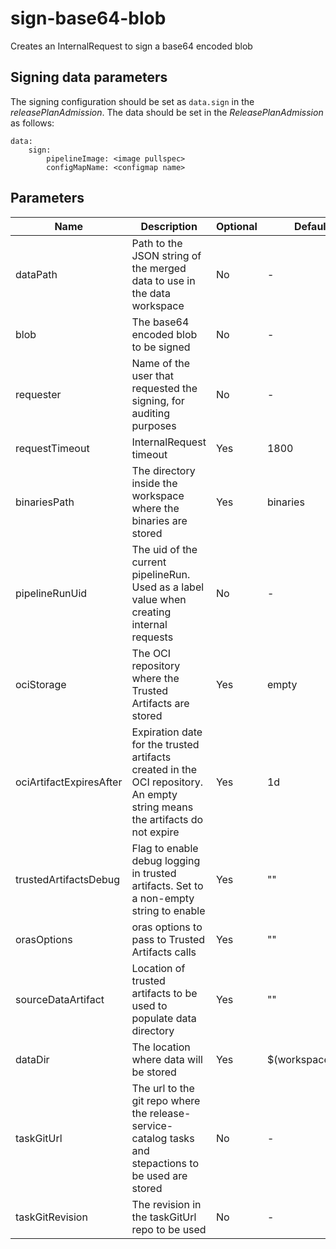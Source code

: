 # sign-base64-blob

Creates an InternalRequest to sign a base64 encoded blob

## Signing data parameters

 The signing configuration should be set as `data.sign` in the _releasePlanAdmission_. The data should be set in the
 _ReleasePlanAdmission_ as follows:

```
data:
    sign:
        pipelineImage: <image pullspec>
        configMapName: <configmap name>
```

## Parameters

| Name                    | Description                                                                                                                | Optional | Default value           |
|-------------------------|----------------------------------------------------------------------------------------------------------------------------|----------|-------------------------|
| dataPath                | Path to the JSON string of the merged data to use in the data workspace                                                    | No       | -                       |
| blob                    | The base64 encoded blob to be signed                                                                                       | No       | -                       |
| requester               | Name of the user that requested the signing, for auditing purposes                                                         | No       | -                       |
| requestTimeout          | InternalRequest timeout                                                                                                    | Yes      | 1800                    |
| binariesPath            | The directory inside the workspace where the binaries are stored                                                           | Yes      | binaries                |
| pipelineRunUid          | The uid of the current pipelineRun. Used as a label value when creating internal requests                                  | No       | -                       |
| ociStorage              | The OCI repository where the Trusted Artifacts are stored                                                                  | Yes      | empty                   |
| ociArtifactExpiresAfter | Expiration date for the trusted artifacts created in the OCI repository. An empty string means the artifacts do not expire | Yes      | 1d                      |
| trustedArtifactsDebug   | Flag to enable debug logging in trusted artifacts. Set to a non-empty string to enable                                     | Yes      | ""                      |
| orasOptions             | oras options to pass to Trusted Artifacts calls                                                                            | Yes      | ""                      |
| sourceDataArtifact      | Location of trusted artifacts to be used to populate data directory                                                        | Yes      | ""                      |
| dataDir                 | The location where data will be stored                                                                                     | Yes      | $(workspaces.data.path) |
| taskGitUrl              | The url to the git repo where the release-service-catalog tasks and stepactions to be used are stored                      | No       | -                       |
| taskGitRevision         | The revision in the taskGitUrl repo to be used                                                                             | No       | -                       |
